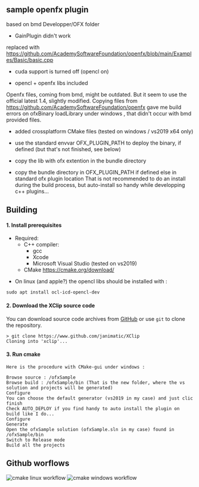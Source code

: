 sample openfx plugin
--------------------

based on bmd Developper/OFX folder
* GainPlugin didn't work

replaced with https://github.com/AcademySoftwareFoundation/openfx/blob/main/Examples/Basic/basic.cpp

* cuda support is turned off (opencl on)

* opencl + openfx libs included

Openfx files, coming from bmd, might be outdated. But it seem to use the official latest 1.4, slightly modified.
Copying files from https://github.com/AcademySoftwareFoundation/openfx gave me build errors
on ofxBinary loadLibrary under windows , that didn't occur with bmd provided files.

* added crossplatform CMake files (tested on windows / vs2019 x64 only)

* use the standard envvar OFX_PLUGIN_PATH to deploy the binary, if defined (but that's not finished, see below)

* copy the lib with ofx extention in the bundle directory

* copy the bundle directory in OFX_PLUGIN_PATH if defined else in standard ofx plugin location
That is not recommended to do an install during the build process, but auto-install so handy while developping c++ plugins...

Building
--------
#### 1. Install prerequisites
- Required:
    - C++ compiler:
        - gcc
        - Xcode
        - Microsoft Visual Studio (tested on vs2019)
    - CMake https://cmake.org/download/

* On linux (and apple?)
the opencl libs should be installed with :
```
sudo apt install ocl-icd-opencl-dev
```

#### 2. Download the XClip source code
You can download source code archives from [GitHub](https://www.github.com/janimatic/XClip) or use `git` to clone the repository.
```
> git clone https://www.github.com/janimatic/XClip
Cloning into 'xclip'...
```

#### 3. Run cmake
    
    Here is the procedure with CMake-gui under windows :

    Browse source : /ofxSample
    Browse build : /ofxSample/bin (That is the new folder, where the vs solution and projects will be generated)
    Configure
    You can choose the default generator (vs2019 in my case) and just clic finish
    Check AUTO_DEPLOY if you find handy to auto install the plugin on build like I do...
    Configure
    Generate
    Open the ofxSample solution (ofxSample.sln in my case) found in /ofxSample/bin
    Switch to Release mode
    Build all the projects

Github worflows
---------------

![cmake linux workflow](https://github.com/janimatic/xclip/actions/workflows/cmake-linux-platform.yml/badge.svg)
![cmake windows workflow](https://github.com/janimatic/xclip/actions/workflows/cmake-windows-platform.yml/badge.svg)
